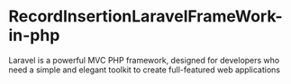 # RecordInsertionLaravelFrameWork-in-php
Laravel is a powerful MVC PHP framework, designed for developers who need a simple and elegant toolkit to create full-featured web applications
